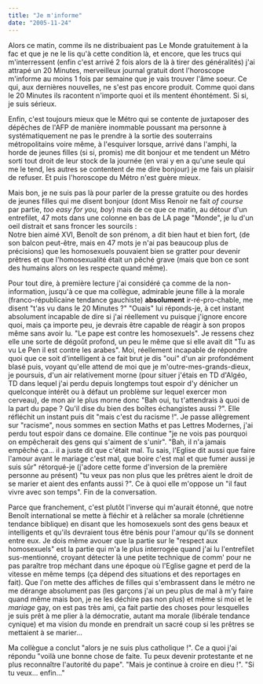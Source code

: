 ```yaml
---
title: "Je m'informe"
date: "2005-11-24"
---
```


Alors ce matin, comme ils ne distribuaient pas Le Monde gratuitement à la fac et que je ne le lis qu'à cette condition là, et encore, que les trucs qui m'interressent (enfin c'est arrivé 2 fois alors de là à tirer des généralités) j'ai attrapé un 20 Minutes, merveilleux journal gratuit dont l'horoscope m'informe au moins 1 fois par semaine que je vais trouver l'âme soeur. Ce qui, aux dernières nouvelles, ne s'est pas encore produit. Comme quoi dans le 20 Minutes ils racontent n'importe quoi et ils mentent éhontément. Si si, je suis sérieux.

Enfin, c'est toujours mieux que le Métro qui se contente de juxtaposer des dépêches de l'AFP de manière inommable poussant ma personne à systématiquement ne pas le prendre à la sortie des souterrains métropolitains voire même, à l'esquiver lorsque, arrivé dans l'amphi, la horde de jeunes filles (si si, promis) me dit bonjour et me tendent un Métro sorti tout droit de leur stock de la journée (en vrai y en a qu'une seule qui me le tend, les autres se contentent de me dire bonjour) je me fais un plaisir de refuser. Et puis l'horoscope du Métro n'est guère mieux.

Mais bon, je ne suis pas là pour parler de la presse gratuite ou des hordes de jeunes filles qui me disent bonjour (dont Miss Renoir ne fait _of course_ par partie, _too easy for you, boy_) mais de ce que ce matin, au détour d'un entrefilet, 47 mots dans une colonne en bas de LA page "Monde", je lu d'un oeil distrait et sans froncer les sourcils :  
Notre bien aimé XVI, Benoît de son prénom, a dit bien haut et bien fort, (de son balcon peut-être, mais en 47 mots je n'ai pas beaucoup plus de précisions) que les homosexuels pouvaient bien se gratter pour devenir prêtres et que l'homosexualité était un pêché grave (mais que bon ce sont des humains alors on les respecte quand même).

Pour tout dire, à première lecture j'ai considéré ça comme de la non-information, jusqu'à ce que ma collègue, admirable jeune fille à la morale (franco-républicaine tendance gauchiste) **absolument** ir-ré-pro-chable, me disent "t'as vu dans le 20 Minutes ?" "Ouais" lui réponds-je, à cet instant absolument incapable de dire si j'ai réellement vu puisque j'ignore encore quoi, mais ça importe peu, je devrais être capable de réagir à son propos même sans avoir lu. "Le pape est contre les homosexuels". Je ressens chez elle une sorte de dégoût profond, un peu le même que si elle avait dit "Tu as vu Le Pen il est contre les arabes". Moi, réellement incapable de répondre quoi que ce soit d'intelligent à ce fait brut je dis "oui" d'un air profondément blasé puis, voyant qu'elle attend de moi que je m'outre-mes-grands-dieux, je poursuis, d'un air relativement morne (pour situer j'étais en TD d'Algéo, TD dans lequel j'ai perdu depuis longtemps tout espoir d'y dénicher un quelconque intérêt ou à défaut un problème sur lequel exercer mon cerveau), de mon air le plus morne donc "Bah oui, tu t'attendrais à quoi de la part du pape ? Qu'il dise du bien des boîtes échangistes aussi ?". Elle réfléchit un instant puis dit "mais c'est du racisme !". Je passe allègrement sur "racisme", nous sommes en section Maths et pas Lettres Modernes, j'ai perdu tout espoir dans ce domaine. Elle continue "je ne vois pas pourquoi on empêcherait des gens qui s'aiment de s'unir". "Bah, il n'a jamais empêché ça... il a juste dit que c'était mal. Tu sais, l'Eglise dit aussi que faire l'amour avant le mariage c'est mal, que boire c'est mal et que fumer aussi je suis sûr" rétorqué-je (j'adore cette forme d'inversion de la première personne au présent) "tu veux pas non plus que les prêtres aient le droit de se marier et aient des enfants aussi ?". Ce à quoi elle m'oppose un "il faut vivre avec son temps". Fin de la conversation.

Parce que franchement, c'est plutôt l'inverse qui m'aurait étonné, que notre Benoît international se mette à fléchir et à relâcher sa morale (chrétienne tendance biblique) en disant que les homosexuels sont des gens beaux et intelligents et qu'ils devraient tous être bénis pour l'amour qu'ils se donnent entre eux. Je dois même avouer que la partie sur le "respect aux homosexuels" est la partie qui m'a le plus interrogée quand j'ai lu l'entrefilet sus-mentionné, croyant détecter là une petite technique de comm' pour ne pas paraître trop méchant dans une époque où l'Eglise gagne et perd de la vitesse en même temps (ça dépend des situations et des reportages en fait). Que l'on mette des affiches de filles qui s'embrassent dans le métro ne me dérange absolument pas (les garçons j'ai un peu plus de mal à m'y faire quand même mais bon, je ne les déchire pas non plus) et même si moi et le _mariage_ gay, on est pas très ami, ça fait partie des choses pour lesquelles je suis prêt à me plier à la démocratie, autant ma morale (libérale tendance cynique) et ma vision du monde en prendrait un sacré coup si les prêtres se mettaient à se marier...

Ma collègue a conclut "alors je ne suis plus catholique !". Ce a quoi j'ai répondu "voilà une bonne chose de faite. Tu peux devenir protestante et ne plus reconnaître l'autorité du pape". "Mais je continue à croire en dieu !". "Si tu veux... enfin..."
